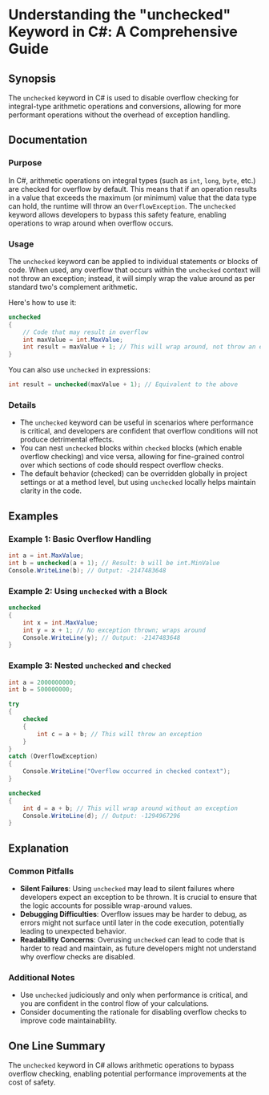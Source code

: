 <!--
Meta Description: # Understanding the "unchecked" Keyword in C#: A Comprehensive Guide ## Synopsis The `unchecked` keyword in C# is used to disable overflow checking fo...
Meta Keywords: unchecked, int, overflow, will, exception
-->

# Understanding the "unchecked" Keyword in C#: A Comprehensive Guide

## Synopsis
The `unchecked` keyword in C# is used to disable overflow checking for integral-type arithmetic operations and conversions, allowing for more performant operations without the overhead of exception handling.

## Documentation
### Purpose
In C#, arithmetic operations on integral types (such as `int`, `long`, `byte`, etc.) are checked for overflow by default. This means that if an operation results in a value that exceeds the maximum (or minimum) value that the data type can hold, the runtime will throw an `OverflowException`. The `unchecked` keyword allows developers to bypass this safety feature, enabling operations to wrap around when overflow occurs.

### Usage
The `unchecked` keyword can be applied to individual statements or blocks of code. When used, any overflow that occurs within the `unchecked` context will not throw an exception; instead, it will simply wrap the value around as per standard two's complement arithmetic.

Here's how to use it:

```csharp
unchecked
{
    // Code that may result in overflow
    int maxValue = int.MaxValue;
    int result = maxValue + 1; // This will wrap around, not throw an exception
}
```

You can also use `unchecked` in expressions:

```csharp
int result = unchecked(maxValue + 1); // Equivalent to the above
```

### Details
- The `unchecked` keyword can be useful in scenarios where performance is critical, and developers are confident that overflow conditions will not produce detrimental effects.
- You can nest `unchecked` blocks within `checked` blocks (which enable overflow checking) and vice versa, allowing for fine-grained control over which sections of code should respect overflow checks.
- The default behavior (checked) can be overridden globally in project settings or at a method level, but using `unchecked` locally helps maintain clarity in the code.

## Examples
### Example 1: Basic Overflow Handling
```csharp
int a = int.MaxValue;
int b = unchecked(a + 1); // Result: b will be int.MinValue
Console.WriteLine(b); // Output: -2147483648
```

### Example 2: Using `unchecked` with a Block
```csharp
unchecked
{
    int x = int.MaxValue;
    int y = x + 1; // No exception thrown; wraps around
    Console.WriteLine(y); // Output: -2147483648
}
```

### Example 3: Nested `unchecked` and `checked`
```csharp
int a = 2000000000;
int b = 500000000;

try
{
    checked
    {
        int c = a + b; // This will throw an exception
    }
}
catch (OverflowException)
{
    Console.WriteLine("Overflow occurred in checked context");
}

unchecked
{
    int d = a + b; // This will wrap around without an exception
    Console.WriteLine(d); // Output: -1294967296
}
```

## Explanation
### Common Pitfalls
- **Silent Failures**: Using `unchecked` may lead to silent failures where developers expect an exception to be thrown. It is crucial to ensure that the logic accounts for possible wrap-around values.
- **Debugging Difficulties**: Overflow issues may be harder to debug, as errors might not surface until later in the code execution, potentially leading to unexpected behavior.
- **Readability Concerns**: Overusing `unchecked` can lead to code that is harder to read and maintain, as future developers might not understand why overflow checks are disabled.

### Additional Notes
- Use `unchecked` judiciously and only when performance is critical, and you are confident in the control flow of your calculations.
- Consider documenting the rationale for disabling overflow checks to improve code maintainability.

## One Line Summary
The `unchecked` keyword in C# allows arithmetic operations to bypass overflow checking, enabling potential performance improvements at the cost of safety.